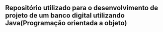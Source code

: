 ## Repositório utilizado para o desenvolvimento de projeto de um banco digital utilizando Java(Programação orientada a objeto)
